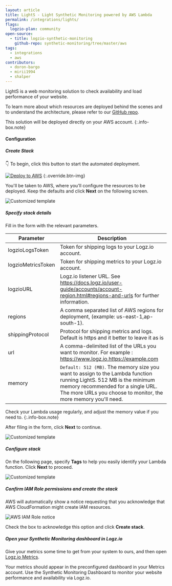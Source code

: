 ```yaml
---
layout: article
title: LightS - Light Synthetic Monitoring powered by AWS Lambda
permalink: /integrations/lights/
flags:
  logzio-plan: community
open-source:
  - title: logzio-synthetic-monitoring
    github-repo: synthetic-monitoring/tree/master/aws
tags:
  - integrations
  - aws
contributors:
  - doron-bargo
  - mirii1994
  - shalper
---
```



LightS is a web monitoring solution to check availability and load performance of your website.

To learn more about which resources are deployed behind the scenes and to understand the architecture, please refer to our [GitHub repo](https://github.com/logzio/synthetic-monitoring/tree/master/aws).

This solution will be deployed directly on your AWS account.
{:.info-box.note}


#### Configuration

<div class="tasklist">

##### Create Stack

👇 To begin, click this button to start the automated deployment.

[![Deploy to AWS](https://dytvr9ot2sszz.cloudfront.net/logz-docs/lights/LightS-button.png)](https://console.aws.amazon.com/cloudformation/home?region=us-east-1#/stacks/create/template?templateURL=https://sm-template.s3.amazonaws.com/0.0.2/auto-deployment.yaml&stackName=logzio-sm-auto-deployment)
{:.override.btn-img}

You'll be taken to AWS, where you'll configure the resources to be deployed.
Keep the defaults and click **Next** on the following screen.

![Customized template](https://dytvr9ot2sszz.cloudfront.net/logz-docs/lights/lights-create-stack.png)

##### Specify stack details

Fill in the form with the relevant parameters.

| Parameter | Description |
|---|---|
| logzioLogsToken | Token for shipping logs to your Logz.io account. |
| logzioMetricsToken | Token for shipping metrics to your Logz.io account. |
| logzioURL | Logz.io listener URL. See https://docs.logz.io/user-guide/accounts/account-region.html#regions-and-urls for further information. |
| regions | A comma separated list of AWS regions for deployment, (example: us-east-1,ap-south-1). |
| shippingProtocol | Protocol for shipping metrics and logs. Default is https and it better to leave it as is |
| url | A comma-delimited list of the URLs you want to monitor. For example : https://www.logz.io,https://example.com |
| memory | `Default: 512 (MB)`. The memory size you want to assign to the Lambda function running LightS. 512 MB is the minimum memory recommended for a single URL. The more URLs you choose to monitor, the more memory you'll need.  |


Check your Lambda usage regularly, and adjust the memory value if you need to.
{:.info-box.note}

After filing in the form, click **Next** to continue.

![Customized template](https://dytvr9ot2sszz.cloudfront.net/logz-docs/lights/lights-params-12182020.png)

##### Configure stack

On the following page, specify **Tags** to help you easily identify your Lambda function. Click **Next** to proceed.

![Customized template](https://dytvr9ot2sszz.cloudfront.net/logz-docs/lights/lights-stack-options.png)

##### Confirm IAM Role permissions and create the stack

AWS will automatically show a notice requesting that you acknowledge that AWS CloudFormation might create IAM resources.

![AWS IAM Role notice](https://dytvr9ot2sszz.cloudfront.net/logz-docs/lights/LightS-IAM-role-notice.png)

Check the box to acknowledge this option and click **Create stack**.

##### Open your Synthetic Monitoring dashboard in Logz.io

Give your metrics some time to get from your system to ours, and then open [Logz.io Metrics](https://app.logz.io/#/dashboard/grafana/).

Your metrics should appear in the preconfigured dashboard in your Metrics account. Use the Synthetic Monitoring Dashboard to monitor your website performance and availability via Logz.io.

</div>
